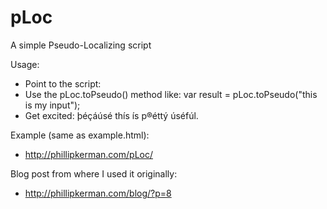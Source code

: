 [](img/pseudo_loc_icon.png)

pLoc
===
A simple Pseudo-Localizing script 

Usage:
* Point to the script:  <script type="text/javascript" src='pLoc.js'></script>
* Use the pLoc.toPseudo() method like:  var result = pLoc.toPseudo("this is my input");
* Get excited: þéçáúsé thís ís p®éttý úséfúl.

Example (same as example.html):
* http://phillipkerman.com/pLoc/

Blog post from where I used it originally:
* http://phillipkerman.com/blog/?p=8